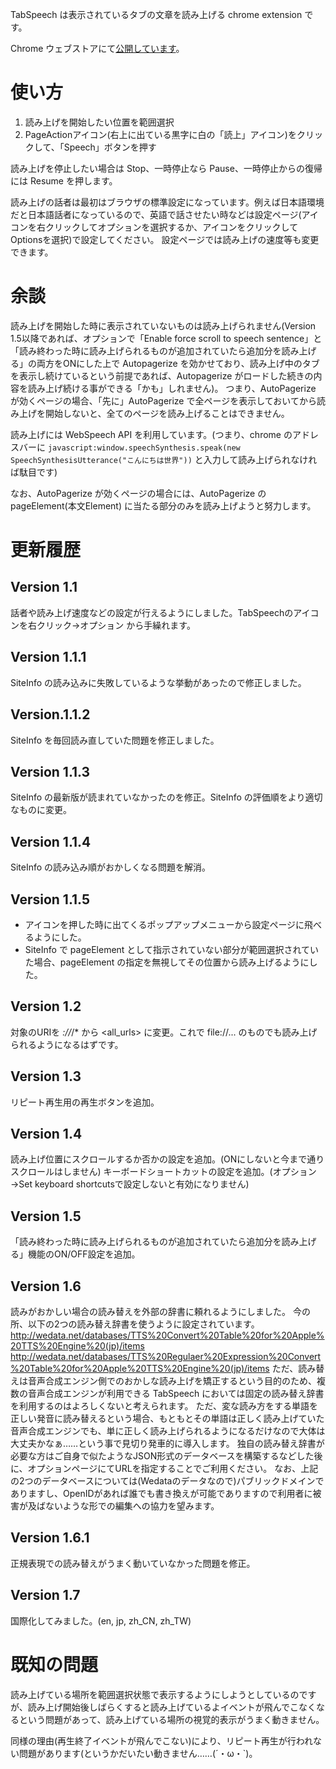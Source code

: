 TabSpeech は表示されているタブの文章を読み上げる chrome extension です。

Chrome ウェブストアにて[公開しています](https://chrome.google.com/webstore/detail/tabspeech/ccojlmmbakjcoddbepmmogiobbmmhmjc)。

# 使い方

1. 読み上げを開始したい位置を範囲選択
2. PageActionアイコン(右上に出ている黒字に白の「読上」アイコン)をクリックして、「Speech」ボタンを押す

読み上げを停止したい場合は Stop、一時停止なら Pause、一時停止からの復帰には Resume を押します。

読み上げの話者は最初はブラウザの標準設定になっています。例えば日本語環境だと日本語話者になっているので、英語で話させたい時などは設定ページ(アイコンを右クリックしてオプションを選択するか、アイコンをクリックしてOptionsを選択)で設定してください。
設定ページでは読み上げの速度等も変更できます。

# 余談

読み上げを開始した時に表示されていないものは読み上げられません(Version 1.5以降であれば、オプションで「Enable force scroll to speech sentence」と「読み終わった時に読み上げられるものが追加されていたら追加分を読み上げる」の両方をONにした上で Autopagerize を効かせており、読み上げ中のタブを表示し続けているという前提であれば、Autopagerize がロードした続きの内容を読み上げ続ける事ができる「かも」しれません)。
つまり、AutoPagerize が効くページの場合、「先に」AutoPagerize で全ページを表示しておいてから読み上げを開始しないと、全てのページを読み上げることはできません。

読み上げには WebSpeech API を利用しています。(つまり、chrome のアドレスバーに `javascript:window.speechSynthesis.speak(new SpeechSynthesisUtterance("こんにちは世界"))` と入力して読み上げられなければ駄目です)

なお、AutoPagerize が効くページの場合には、AutoPagerize の pageElement(本文Element) に当たる部分のみを読み上げようと努力します。

# 更新履歴

## Version 1.1
話者や読み上げ速度などの設定が行えるようにしました。TabSpeechのアイコンを右クリック→オプション から手繰れます。

## Version 1.1.1
SiteInfo の読み込みに失敗しているような挙動があったので修正しました。

## Version.1.1.2
SiteInfo を毎回読み直していた問題を修正しました。

## Version 1.1.3
SiteInfo の最新版が読まれていなかったのを修正。SiteInfo の評価順をより適切なものに変更。

## Version 1.1.4
SiteInfo の読み込み順がおかしくなる問題を解消。

## Version 1.1.5
- アイコンを押した時に出てくるポップアップメニューから設定ページに飛べるようにした。
- SiteInfo で pageElement として指示されていない部分が範囲選択されていた場合、pageElement の指定を無視してその位置から読み上げるようにした。

## Version 1.2
対象のURIを *://*/* から <all_urls> に変更。これで file://... のものでも読み上げられるようになるはずです。

## Version 1.3
リピート再生用の再生ボタンを追加。

## Version 1.4
読み上げ位置にスクロールするか否かの設定を追加。(ONにしないと今まで通りスクロールはしません)
キーボードショートカットの設定を追加。(オプション→Set keyboard shortcutsで設定しないと有効になりません)

## Version 1.5
「読み終わった時に読み上げられるものが追加されていたら追加分を読み上げる」機能のON/OFF設定を追加。

## Version 1.6
読みがおかしい場合の読み替えを外部の辞書に頼れるようにしました。
今の所、以下の2つの読み替え辞書を使うように設定されています。
http://wedata.net/databases/TTS%20Convert%20Table%20for%20Apple%20TTS%20Engine%20(jp)/items
http://wedata.net/databases/TTS%20Regulaer%20Expression%20Convert%20Table%20for%20Apple%20TTS%20Engine%20(jp)/items
ただ、読み替えは音声合成エンジン側でのおかしな読み上げを矯正するという目的のため、複数の音声合成エンジンが利用できる TabSpeech においては固定の読み替え辞書を利用するのはよろしくないと考えられます。
ただ、変な読み方をする単語を正しい発音に読み替えるという場合、もともとその単語は正しく読み上げていた音声合成エンジンでも、単に正しく読み上げられるようになるだけなので大体は大丈夫かなぁ……という事で見切り発車的に導入します。
独自の読み替え辞書が必要な方はご自身で似たようなJSON形式のデータベースを構築するなどした後に、オプションページにてURLを指定することでご利用ください。
なお、上記の2つのデータベースについては(Wedataのデータなので)パブリックドメインでありますし、OpenIDがあれば誰でも書き換えが可能でありますので利用者に被害が及ばないような形での編集への協力を望みます。

## Version 1.6.1
正規表現での読み替えがうまく動いていなかった問題を修正。

## Version 1.7
国際化してみました。(en, jp, zh_CN, zh_TW)

# 既知の問題

読み上げている場所を範囲選択状態で表示するようにしようとしているのですが、読み上げ開始後しばらくすると読み上げているよイベントが飛んでこなくなるという問題があって、読み上げている場所の視覚的表示がうまく動きません。

同様の理由(再生終了イベントが飛んでこない)により、リピート再生が行われない問題があります(というかだいたい動きません……(´・ω・`)。

